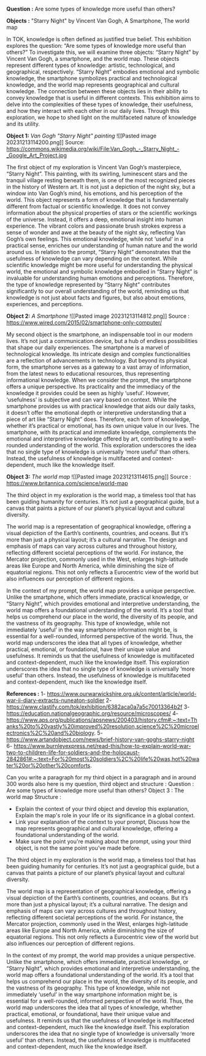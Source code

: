 
**Question :** Are some types of knowledge more useful than others?

**Objects :**   "Starry Night"  by Vincent Van Gogh, A Smartphone, The world map



In TOK, knowledge is often defined as justified true belief. This exhibition explores the question: “Are some types of knowledge more useful than others?” To investigate this, we will examine three objects: “Starry Night” by Vincent Van Gogh, a smartphone, and the world map. These objects represent different types of knowledge: artistic, technological, and geographical, respectively. “Starry Night” embodies emotional and symbolic knowledge, the smartphone symbolizes practical and technological knowledge, and the world map represents geographical and cultural knowledge. The connection between these objects lies in their ability to convey knowledge that is useful in different contexts. This exhibition aims to delve into the complexities of these types of knowledge, their usefulness, and how they interact with each other in our daily lives. Through this exploration, we hope to shed light on the multifaceted nature of knowledge and its utility.


**Object 1:** *Van Gogh "Starry Night" painting*
![[Pasted image 20231213114200.png]]
Source:  https://commons.wikimedia.org/wiki/File:Van_Gogh_-_Starry_Night_-_Google_Art_Project.jpg

The first object of my exploration is Vincent Van Gogh’s masterpiece, “Starry Night”. This painting, with its swirling, luminescent stars and the tranquil village resting beneath them, is one of the most recognized pieces in the history of Western art. It is not just a depiction of the night sky, but a window into Van Gogh’s mind, his emotions, and his perception of the world.
This object represents a form of knowledge that is fundamentally different from factual or scientific knowledge. It does not convey information about the physical properties of stars or the scientific workings of the universe. Instead, it offers a deep, emotional insight into human experience. The vibrant colors and passionate brush strokes express a sense of wonder and awe at the beauty of the night sky, reflecting Van Gogh’s own feelings. This emotional knowledge, while not ‘useful’ in a practical sense, enriches our understanding of human nature and the world around us.
In relation to the prompt, “Starry Night” demonstrates that the usefulness of knowledge can vary depending on the context. While scientific knowledge might be more useful for understanding the physical world, the emotional and symbolic knowledge embodied in “Starry Night” is invaluable for understanding human emotions and perceptions. Therefore, the type of knowledge represented by “Starry Night” contributes significantly to our overall understanding of the world, reminding us that knowledge is not just about facts and figures, but also about emotions, experiences, and perceptions.


**Object 2:** *A Smartphone*
![[Pasted image 20231213114812.png]]
Source : https://www.wired.com/2015/02/smartphone-only-computer/

My second object is the smartphone, an indispensable tool in our modern lives. It’s not just a communication device, but a hub of endless possibilities that shape our daily experiences. The smartphone is a marvel of technological knowledge. Its intricate design and complex functionalities are a reflection of advancements in technology. But beyond its physical form, the smartphone serves as a gateway to a vast array of information, from the latest news to educational resources, thus representing informational knowledge. When we consider the prompt, the smartphone offers a unique perspective. Its practicality and the immediacy of the knowledge it provides could be seen as highly ‘useful’. However, ‘usefulness’ is subjective and can vary based on context. While the smartphone provides us with practical knowledge that aids our daily tasks, it doesn’t offer the emotional depth or interpretive understanding that a piece of art like “Starry Night” does. Therefore, each form of knowledge, whether it’s practical or emotional, has its own unique value in our lives. The smartphone, with its practical and immediate knowledge, complements the emotional and interpretive knowledge offered by art, contributing to a well-rounded understanding of the world. This exploration underscores the idea that no single type of knowledge is universally ‘more useful’ than others. Instead, the usefulness of knowledge is multifaceted and context-dependent, much like the knowledge itself.

**Object 3:** *The world map*
![[Pasted image 20231213114615.png]]
Source : https://www.britannica.com/science/world-map

The third object in my exploration is the world map, a timeless tool that has been guiding humanity for centuries. It’s not just a geographical guide, but a canvas that paints a picture of our planet’s physical layout and cultural diversity.

The world map is a representation of geographical knowledge, offering a visual depiction of the Earth’s continents, countries, and oceans. But it’s more than just a physical layout; it’s a cultural narrative. The design and emphasis of maps can vary across cultures and throughout history, reflecting different societal perceptions of the world. For instance, the Mercator projection, commonly used in the West, enlarges high-latitude areas like Europe and North America, while diminishing the size of equatorial regions. This not only reflects a Eurocentric view of the world but also influences our perception of different regions.

In the context of my prompt, the world map provides a unique perspective. Unlike the smartphone, which offers immediate, practical knowledge, or “Starry Night”, which provides emotional and interpretive understanding, the world map offers a foundational understanding of the world. It’s a tool that helps us comprehend our place in the world, the diversity of its people, and the vastness of its geography. This type of knowledge, while not immediately ‘useful’ in the way smartphone information might be, is essential for a well-rounded, informed perspective of the world. Thus, the world map underscores the idea that all types of knowledge, whether practical, emotional, or foundational, have their unique value and usefulness. It reminds us that the usefulness of knowledge is multifaceted and context-dependent, much like the knowledge itself. This exploration underscores the idea that no single type of knowledge is universally ‘more useful’ than others. Instead, the usefulness of knowledge is multifaceted and context-dependent, much like the knowledge itself.



**References :**
1- https://www.ourwarwickshire.org.uk/content/article/world-war-ii-diary-extracts-nuneaton-soldier
2- https://www.clastify.com/tok/exhibition/6382aca0a7a5c70013364b2f
3- https://education.nationalgeographic.org/resource/microscopes/
4- https://www.aps.org/publications/apsnews/200403/history.cfm#:~:text=Thanks%20to%20vastly%20improved%20resolution,science%2C%20microelectronics%2C%20and%20biology.
5- https://www.artandobject.com/news/brief-history-van-goghs-starry-night
6- https://www.burnleyexpress.net/read-this/how-to-explain-world-war-two-to-children-life-for-soldiers-and-the-holocaust-2842861#:~:text=For%20most%20soldiers%2C%20life%20was,hot%20water%20or%20other%20comforts.

  
  
Can you write a paragraph for my third object in a paragraph and in around 300 words also here is my question, third object and structure :
Question : Are some types of knowledge more useful than others?
Object 3 : The world map
Structure : 
- Explain the context of your third object and develop this explanation, Explain the map's role in your life or its significance in a global context.
- Link your explanation of the context to your prompt, Discuss how the map represents geographical and cultural knowledge, offering a foundational understanding of the world.
- Make sure the point you're making about the prompt, using your third object, is not the same point you’ve made before.











The third object in my exploration is the world map, a timeless tool that has been guiding humanity for centuries. It’s not just a geographical guide, but a canvas that paints a picture of our planet’s physical layout and cultural diversity.

The world map is a representation of geographical knowledge, offering a visual depiction of the Earth’s continents, countries, and oceans. But it’s more than just a physical layout; it’s a cultural narrative. The design and emphasis of maps can vary across cultures and throughout history, reflecting different societal perceptions of the world. For instance, the Mercator projection, commonly used in the West, enlarges high-latitude areas like Europe and North America, while diminishing the size of equatorial regions. This not only reflects a Eurocentric view of the world but also influences our perception of different regions.

In the context of my prompt, the world map provides a unique perspective. Unlike the smartphone, which offers immediate, practical knowledge, or “Starry Night”, which provides emotional and interpretive understanding, the world map offers a foundational understanding of the world. It’s a tool that helps us comprehend our place in the world, the diversity of its people, and the vastness of its geography. This type of knowledge, while not immediately ‘useful’ in the way smartphone information might be, is essential for a well-rounded, informed perspective of the world. Thus, the world map underscores the idea that all types of knowledge, whether practical, emotional, or foundational, have their unique value and usefulness. It reminds us that the usefulness of knowledge is multifaceted and context-dependent, much like the knowledge itself. This exploration underscores the idea that no single type of knowledge is universally ‘more useful’ than others. Instead, the usefulness of knowledge is multifaceted and context-dependent, much like the knowledge itself.